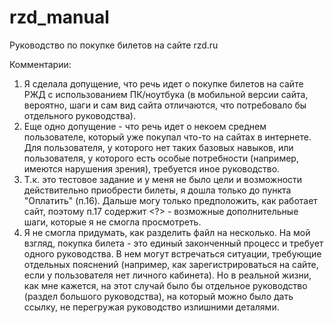 # rzd_manual
Руководство по покупке билетов на сайте rzd.ru

Комментарии:
1. Я сделала допущение, что речь идет о покупке билетов на сайте РЖД с использованием ПК/ноутбука (в мобильной версии сайта, вероятно, шаги и сам вид сайта отличаются, что потребовало бы отдельного руководства).
2. Еще одно допущение - что речь идет о некоем среднем пользователе, который уже покупал что-то на сайтах в интернете. Для пользователя, у которого нет таких базовых навыков, или пользователя, у которого есть особые потребности (например, имеются нарушения зрения), требуется иное руководство.
3. Т.к. это тестовое задание и у меня не было цели и возможности действительно приобрести билеты, я дошла только до пункта "Оплатить" (п.16). Дальше могу только предположить, как работает сайт, поэтому п.17 содержит <?> - возможные дополнительные шаги, которые я не смогла просмотреть.  
4. Я не смогла придумать, как разделить файл на несколько. На мой взгляд, покупка билета - это единый законченный процесс и требует одного руководства. В нем могут встречаться ситуации, требующие отдельных пояснений (например, как зарегистрироваться на сайте, если у пользователя нет личного кабинета). Но в реальной жизни, как мне кажется, на этот случай было бы отдельное руководство (раздел большого руководства), на который можно было дать ссылку, не перегружая руководство излишними деталями.
